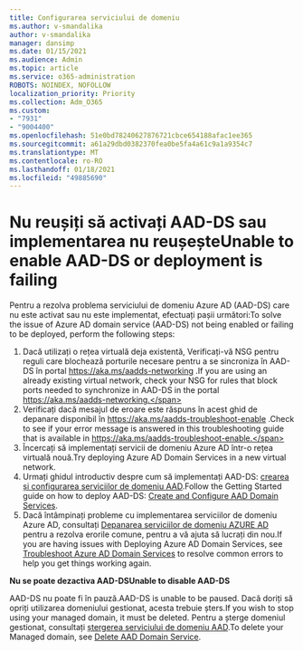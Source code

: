 ```yaml
---
title: Configurarea serviciului de domeniu
ms.author: v-smandalika
author: v-smandalika
manager: dansimp
ms.date: 01/15/2021
ms.audience: Admin
ms.topic: article
ms.service: o365-administration
ROBOTS: NOINDEX, NOFOLLOW
localization_priority: Priority
ms.collection: Adm_O365
ms.custom:
- "7931"
- "9004400"
ms.openlocfilehash: 51e0bd78240627876721cbce654188afac1ee365
ms.sourcegitcommit: a61a29dbd0382370fea0be5fa4a61c9a1a9354c7
ms.translationtype: MT
ms.contentlocale: ro-RO
ms.lasthandoff: 01/18/2021
ms.locfileid: "49885690"
---
```

# <a name="unable-to-enable-aad-ds-or-deployment-is-failing"></a><span data-ttu-id="5479e-102">Nu reușiți să activați AAD-DS sau implementarea nu reușește</span><span class="sxs-lookup"><span data-stu-id="5479e-102">Unable to enable AAD-DS or deployment is failing</span></span>

<span data-ttu-id="5479e-103">Pentru a rezolva problema serviciului de domeniu Azure AD (AAD-DS) care nu este activat sau nu este implementat, efectuați pașii următori:</span><span class="sxs-lookup"><span data-stu-id="5479e-103">To solve the issue of Azure AD domain service (AAD-DS) not being enabled or failing to be deployed, perform the following steps:</span></span>

1. <span data-ttu-id="5479e-104">Dacă utilizați o rețea virtuală deja existentă, Verificați-vă NSG pentru reguli care blochează porturile necesare pentru a se sincroniza în AAD-DS în portal https://aka.ms/aadds-networking .</span><span class="sxs-lookup"><span data-stu-id="5479e-104">If you are using an already existing virtual network, check your NSG for rules that block ports needed to synchronize in AAD-DS in the portal https://aka.ms/aadds-networking.</span></span>
2. <span data-ttu-id="5479e-105">Verificați dacă mesajul de eroare este răspuns în acest ghid de depanare disponibil în  https://aka.ms/aadds-troubleshoot-enable .</span><span class="sxs-lookup"><span data-stu-id="5479e-105">Check to see if your error message is answered in this troubleshooting guide that is available in  https://aka.ms/aadds-troubleshoot-enable.</span></span>
3. <span data-ttu-id="5479e-106">Încercați să implementați servicii de domeniu Azure AD într-o rețea virtuală nouă.</span><span class="sxs-lookup"><span data-stu-id="5479e-106">Try deploying Azure AD Domain Services in a new virtual network.</span></span>
4. <span data-ttu-id="5479e-107">Urmați ghidul introductiv despre cum să implementați AAD-DS: [crearea și configurarea serviciilor de domeniu AAD](https://docs.microsoft.com/azure/active-directory-domain-services/tutorial-create-instance).</span><span class="sxs-lookup"><span data-stu-id="5479e-107">Follow the Getting Started guide on how to deploy AAD-DS: [Create and Configure AAD Domain Services](https://docs.microsoft.com/azure/active-directory-domain-services/tutorial-create-instance).</span></span>
5. <span data-ttu-id="5479e-108">Dacă întâmpinați probleme cu implementarea serviciilor de domeniu Azure AD, consultați [Depanarea serviciilor de domeniu AZURE AD](https://docs.microsoft.com/azure/active-directory-domain-services/troubleshoot) pentru a rezolva erorile comune, pentru a vă ajuta să lucrați din nou.</span><span class="sxs-lookup"><span data-stu-id="5479e-108">If you are having issues with Deploying Azure AD Domain Services, see [Troubleshoot Azure AD Domain Services](https://docs.microsoft.com/azure/active-directory-domain-services/troubleshoot) to resolve common errors to help you get things working again.</span></span> 

<span data-ttu-id="5479e-109">**Nu se poate dezactiva AAD-DS**</span><span class="sxs-lookup"><span data-stu-id="5479e-109">**Unable to disable AAD-DS**</span></span>

<span data-ttu-id="5479e-110">AAD-DS nu poate fi în pauză.</span><span class="sxs-lookup"><span data-stu-id="5479e-110">AAD-DS is unable to be paused.</span></span> <span data-ttu-id="5479e-111">Dacă doriți să opriți utilizarea domeniului gestionat, acesta trebuie șters.</span><span class="sxs-lookup"><span data-stu-id="5479e-111">If you wish to stop using your managed domain, it must be deleted.</span></span>
<span data-ttu-id="5479e-112">Pentru a șterge domeniul gestionat, consultați [ștergerea serviciului de domeniu AAD](https://docs.microsoft.com/azure/active-directory-domain-services/delete-aadds).</span><span class="sxs-lookup"><span data-stu-id="5479e-112">To delete your Managed domain, see [Delete AAD Domain Service](https://docs.microsoft.com/azure/active-directory-domain-services/delete-aadds).</span></span>



